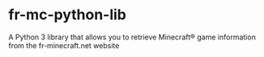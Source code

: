 # fr-mc-python-lib
A Python 3 library that allows you to retrieve Minecraft® game information from the fr-minecraft.net website
